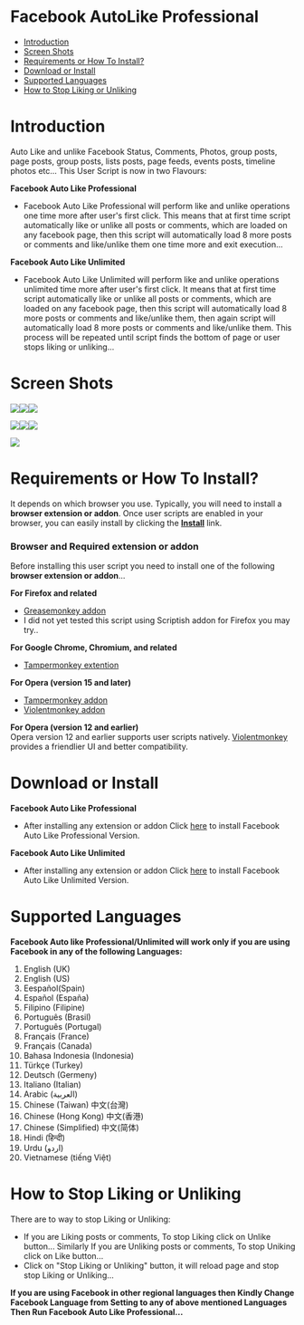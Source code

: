 Facebook AutoLike Professional
============================
- [Introduction](#introduction)
- [Screen Shots](#screen-shots)
- [Requirements or How To Install?](#requirements-or-how-to-install)
- [Download or Install](#download-or-install)
- [Supported Languages](#supported-languages)
- [How to Stop Liking or Unliking](#how-to-stop-liking-or-unliking)

Introduction
============
Auto Like and unlike Facebook Status, Comments, Photos, group posts, page posts, group posts, lists posts, page feeds, events posts, timeline photos etc... This User Script is now in two Flavours:

<b>Facebook Auto Like Professional</b>

- Facebook Auto Like Professional will perform like and unlike operations one time more after user's first click.
   This means that at first time script automatically like or unlike all posts or comments, which are loaded on 
   any facebook page, then this script will automatically load 8 more posts or comments and like/unlike them one
   time more and exit execution...

<b>Facebook Auto Like Unlimited</b>

-  Facebook Auto Like Unlimited will perform like and unlike operations unlimited time more after user's first click.
   It means that at first time script automatically like or unlike all posts or comments, which are loaded on any 
   facebook page, then this script will automatically load 8 more posts or comments and like/unlike them, then again
   script will automatically load 8 more posts or comments and like/unlike them. This process will be repeated until
   script finds the bottom of page or user stops liking or unliking...

Screen Shots
===================
![](https://github.com/ZiaUrR3hman/FacebookAutoLikeProfessional/raw/master/images/screenshot.1.png)![](https://github.com/ZiaUrR3hman/FacebookAutoLikeProfessional/raw/master/images/screenshot.2.png)![](https://github.com/ZiaUrR3hman/FacebookAutoLikeProfessional/raw/master/images/screenshot.3.png)

![](https://github.com/ZiaUrR3hman/FacebookAutoLikeProfessional/raw/master/images/screenshot.4.png)![](https://github.com/ZiaUrR3hman/FacebookAutoLikeProfessional/raw/master/images/screenshot.5.png)![](https://github.com/ZiaUrR3hman/FacebookAutoLikeProfessional/raw/master/images/screenshot.6.png)

![](https://github.com/ZiaUrR3hman/FacebookAutoLikeProfessional/raw/master/images/screenshot.7.png)

Requirements or How To Install?
===================
It depends on which browser you use. Typically, you will need to install a <b>browser extension or addon</b>.
Once user scripts are enabled in your browser, you can easily install by clicking the  <b>[Install](#download-or-install)</b> link.

<h3>Browser and Required extension or addon</h3>
Before installing this user script you need to install one of the following <b>browser extension or addon</b>...

<b>For Firefox and related</b>
  - [Greasemonkey addon](https://addons.mozilla.org/en-us/firefox/addon/greasemonkey)<br>
  - I did not yet tested this script using Scriptish addon for Firefox you may try..

<b>For Google Chrome, Chromium, and related</b>
  - [Tampermonkey extention](https://chrome.google.com/webstore/detail/tampermonkey/dhdgffkkebhmkfjojejmpbldmpobfkfo) <br>

<b>For Opera (version 15 and later)</b>
  - [Tampermonkey addon](https://addons.opera.com/en/extensions/details/tampermonkey-beta)<br>
  - [Violentmonkey addon](https://addons.opera.com/en/extensions/details/violent-monkey)

<b>For Opera (version 12 and earlier)</b><br>
Opera version 12 and earlier supports user scripts natively. [Violentmonkey](https://addons.opera.com/en/extensions/details/violent-monkey) provides a friendlier UI and better compatibility.

Download or Install
===================
<b>Facebook Auto Like Professional</b>
- After installing any extension or addon Click [here](https://raw.githubusercontent.com/ZiaUrR3hman/FacebookAutoLikeProfessional/master/FacebookAutoLikeProfessional.user.js) to install Facebook Auto Like Professional Version.

<b>Facebook Auto Like Unlimited</b>
- After installing any extension or addon Click [here](https://raw.githubusercontent.com/ZiaUrR3hman/FacebookAutoLikeProfessional/master/FacebookAutoLikeUnlimited.user.js) to install Facebook Auto Like Unlimited Version.

Supported Languages
===================
<b>Facebook Auto like Professional/Unlimited will work only if you are using Facebook in any of the following Languages:</b>

1.	English (UK)<br>
2.	English (US)<br>
3.	Eespañol(Spain)<br>
4.	Español (España)<br>
5.	Filipino (Filipine)<br>
6.	Português (Brasil)<br>
7.	Português (Portugal)<br>
8.	Français (France)<br>
9.	Français (Canada)<br>
10.	Bahasa Indonesia (Indonesia)<br>
11.	Türkçe (Turkey)<br>
12.	Deutsch (Germeny)<br>
13.	Italiano (Italian)<br>
14.	Arabic (العربية)<br>
15.	Chinese (Taiwan) 中文(台灣)<br>
16.	Chinese (Hong Kong) 中文(香港)<br>
17.	Chinese (Simplified) 中文(简体)<br>
18.	Hindi (हिन्दी) <br>
19.	Urdu (اردو)<br>
20.	Vietnamese (tiếng Việt)<br>

How to Stop Liking or Unliking
==============================
There are to way to stop Liking or Unliking:
  - If you are Liking posts or comments, To stop Liking click on Unlike button... Similarly If you are Unliking posts or comments, To stop Uniking click on Like button...
  - Click on "Stop Liking or Unliking" button, it will reload page and stop stop Liking or Unliking...

<b>If you are using Facebook in other regional languages then Kindly Change Facebook Language from Setting to any of above mentioned Languages Then Run Facebook Auto Like Professional...</b>

